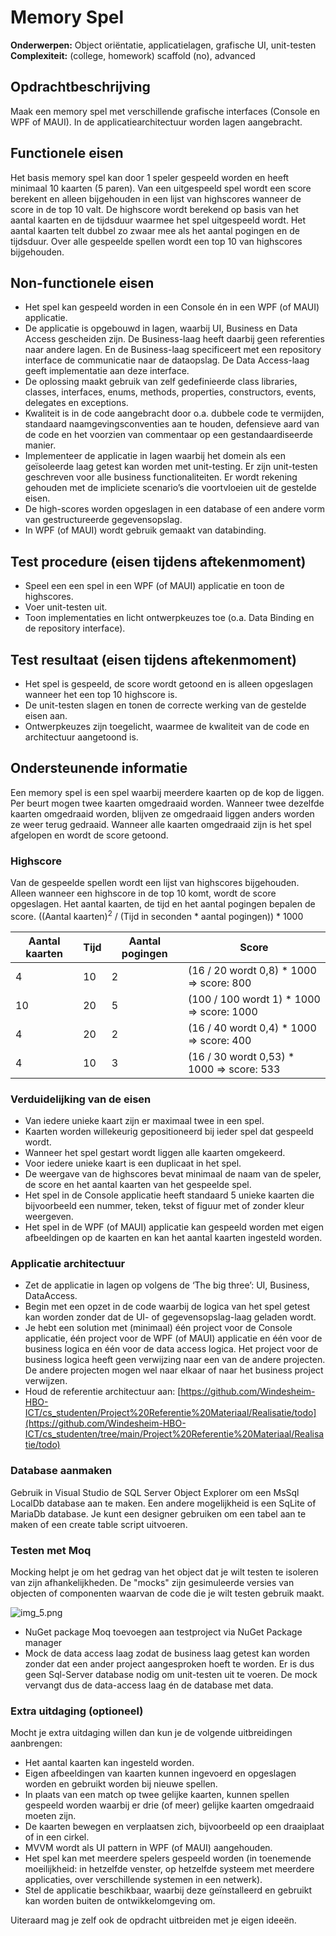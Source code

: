 # Memory Spel
**Onderwerpen:** Object oriëntatie, applicatielagen, grafische UI, unit-testen  
**Complexiteit:** (college, homework) scaffold (no), advanced

## Opdrachtbeschrijving
Maak een memory spel met verschillende grafische interfaces (Console en WPF of MAUI). In de applicatiearchitectuur worden lagen aangebracht.

## Functionele eisen
Het basis memory spel kan door 1 speler gespeeld worden en heeft minimaal 10 kaarten (5 paren). Van een uitgespeeld spel wordt een score berekent en alleen bijgehouden in een lijst van highscores wanneer de score in de top 10 valt.
De highscore wordt berekend op basis van het aantal kaarten en de tijdsduur waarmee het spel uitgespeeld wordt. Het aantal kaarten telt dubbel zo zwaar mee als het aantal pogingen en de tijdsduur. Over alle gespeelde spellen wordt een top 10 van highscores bijgehouden.

## Non-functionele eisen
-	Het spel kan gespeeld worden in een Console én in een WPF (of MAUI) applicatie.
-	De applicatie is opgebouwd in lagen, waarbij UI, Business en Data Access gescheiden zijn. De Business-laag heeft daarbij geen referenties naar andere lagen. En de Business-laag specificeert met een repository interface de communicatie naar de dataopslag. De Data Access-laag geeft implementatie aan deze interface.
-	De oplossing maakt gebruik van zelf gedefinieerde class libraries, classes, interfaces, enums, methods, properties, constructors, events, delegates en exceptions.
-	Kwaliteit is in de code aangebracht door o.a. dubbele code te vermijden, standaard naamgevingsconventies aan te houden, defensieve aard van de code en het voorzien van commentaar op een gestandaardiseerde manier.
-	Implementeer de applicatie in lagen waarbij het domein als een geïsoleerde laag getest kan worden met unit-testing. Er zijn unit-testen geschreven voor alle business functionaliteiten. Er wordt rekening gehouden met de impliciete scenario’s die voortvloeien uit de gestelde eisen.
-	De high-scores worden opgeslagen in een database of een andere vorm van gestructureerde gegevensopslag.
-	In WPF (of MAUI) wordt gebruik gemaakt van databinding.

## Test procedure (eisen tijdens aftekenmoment)
-	Speel een een spel in een WPF (of MAUI) applicatie en toon de highscores.
-	Voer unit-testen uit.
-	Toon implementaties en licht ontwerpkeuzes toe (o.a. Data Binding en de repository interface).

## Test resultaat (eisen tijdens aftekenmoment)
-	Het spel is gespeeld, de score wordt getoond en is alleen opgeslagen wanneer het een top 10 highscore is.
-	De unit-testen slagen en tonen de correcte werking van de gestelde eisen aan.
-	Ontwerpkeuzes zijn toegelicht, waarmee de kwaliteit van de code en architectuur aangetoond is.


## Ondersteunende informatie
Een memory spel is een spel waarbij meerdere kaarten op de kop de liggen. Per beurt mogen twee kaarten omgedraaid worden. Wanneer twee dezelfde kaarten omgedraaid worden, blijven ze omgedraaid liggen anders worden ze weer terug gedraaid. Wanneer alle kaarten omgedraaid zijn is het spel afgelopen en wordt de score getoond. 

### Highscore
Van de gespeelde spellen wordt een lijst van highscores bijgehouden. Alleen wanneer een highscore in de top 10 komt, wordt de score opgeslagen.
Het aantal kaarten, de tijd en het aantal pogingen bepalen de score. ((Aantal kaarten)<sup>2</sup> / (Tijd in seconden * aantal pogingen)) * 1000

|**Aantal kaarten**| **Tijd**| **Aantal pogingen**| **Score**|
|--|--|--|--|
|4|10|2|(16 / 20 wordt 0,8) * 1000 => score:  800|  
|10|20|5|(100 / 100 wordt 1) * 1000 => score: 1000|
|4|20|2|(16 / 40 wordt 0,4) * 1000 => score: 400|
|4|10|3|(16 / 30 wordt 0,53) * 1000 => score: 533|

### Verduidelijking van de eisen
-	Van iedere unieke kaart zijn er maximaal twee in een spel.
-	Kaarten worden willekeurig gepositioneerd bij ieder spel dat gespeeld wordt.
-	Wanneer het spel gestart wordt liggen alle kaarten omgekeerd.
-	Voor iedere unieke kaart is een duplicaat in het spel.
-	De weergave van de highscores bevat minimaal de naam van de speler, de score en het aantal kaarten van het gespeelde spel.
-	Het spel in de Console applicatie heeft standaard 5 unieke kaarten die bijvoorbeeld een nummer, teken, tekst of figuur met of zonder kleur weergeven.
-	Het spel in de WPF (of MAUI) applicatie kan gespeeld worden met eigen afbeeldingen op de kaarten en kan het aantal kaarten ingesteld worden.

### Applicatie architectuur
-	Zet de applicatie in lagen op volgens de ‘The big three’: UI, Business, DataAccess.
-	Begin met een opzet in de code waarbij de logica van het spel getest kan worden zonder dat de UI- of gegevensopslag-laag geladen wordt.
-	Je hebt een solution met (minimaal) één project voor de Console applicatie, één project voor de WPF (of MAUI) applicatie en één voor de business logica en één voor de data access logica. Het project voor de business logica heeft geen verwijzing naar een van de andere projecten. De andere projecten mogen wel naar elkaar of naar het business project verwijzen.
-	Houd de referentie architectuur aan: [https://github.com/Windesheim-HBO-ICT/cs_studenten/Project%20Referentie%20Materiaal/Realisatie/todo](https://github.com/Windesheim-HBO-ICT/cs_studenten/tree/main/Project%20Referentie%20Materiaal/Realisatie/todo)

### Database aanmaken
Gebruik in Visual Studio de SQL Server Object Explorer om een MsSql LocalDb database aan te maken. Een andere mogelijkheid is een SqLite of MariaDb database. Je kunt een designer gebruiken om een tabel aan te maken of een create table script uitvoeren. 

### Testen met Moq
Mocking helpt je om het gedrag van het object dat je wilt testen te isoleren van zijn afhankelijkheden. De "mocks" zijn gesimuleerde versies van objecten of componenten waarvan de code die je wilt testen gebruik maakt. 

![img_5.png](img_5.png)

-	NuGet package Moq toevoegen aan testproject via NuGet Package manager
-	Mock de data access laag zodat de business laag getest kan worden zonder dat een ander project aangesproken hoeft te worden. Er is dus geen Sql-Server database nodig om unit-testen uit te voeren. De mock vervangt dus de data-access laag én de database met data.

### Extra uitdaging (optioneel)
Mocht je extra uitdaging willen dan kun je de volgende uitbreidingen aanbrengen:
-	Het aantal kaarten kan ingesteld worden.
-	Eigen afbeeldingen van kaarten kunnen ingevoerd en opgeslagen worden en gebruikt worden bij nieuwe spellen.
-	In plaats van een match op twee gelijke kaarten, kunnen spellen gespeeld worden waarbij er drie (of meer) gelijke kaarten omgedraaid moeten zijn.
-	De kaarten bewegen en verplaatsen zich, bijvoorbeeld op een draaiplaat of in een cirkel.
-	MVVM wordt als UI pattern in WPF (of MAUI) aangehouden.
-	Het spel kan met meerdere spelers gespeeld worden (in toenemende moeilijkheid: in hetzelfde venster, op hetzelfde systeem met meerdere applicaties, over verschillende systemen in een netwerk).
-	Stel de applicatie beschikbaar, waarbij deze geïnstalleerd en gebruikt kan worden buiten de ontwikkelomgeving om.

Uiteraard mag je zelf ook de opdracht uitbreiden met je eigen ideeën.



